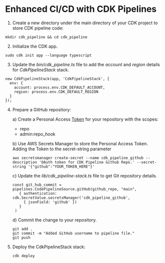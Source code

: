 # Enhanced CI/CD with CDK Pipelines

1) Create a new directory under the main directory of your CDK project to store CDK pipeline code:

```
mkdir cdk_pipeline && cd cdk_pipeline
```

2) Initialize the CDK app. 

```
sudo cdk init app --language typescript
```

3) Update the *bin/cdk_pipeline.ts* file to add the *account* and *region* details for *CdkPipelineStack* stack. 

```
new CdkPipelineStack(app, 'CdkPipelineStack', {  
  env: {
    account: process.env.CDK_DEFAULT_ACCOUNT,
    region: process.env.CDK_DEFAULT_REGION
  }
});
```

4) Prepare a GitHub repository: 
   
   a) Create a Personal Access [Token](https://docs.github.com/en/authentication/keeping-your-account-and-data-secure/managing-your-personal-access-tokens#creating-a-personal-access-token-classic) for your repository with the scopes:
      
    - repo
    - admin:repo_hook

   b) Use AWS Secrets Manager to store the Personal Access Token. Adding the Token to the secret-string parameter

   ```
   aws secretsmanager create-secret --name cdk_pipeline_github --description 'OAuth token for CDK Pipeline Github Repo.' --secret-string '{"github":"YOUR_TOKEN_HERE"}'
   ```

   c) Update the *lib/cdk_pipeline-stack.ts* file to get Git repository details. 

   ```
   const git_hub_commit = pipelines.CodePipelineSource.gitHub(github_repo, "main",
      { authentication: cdk.SecretValue.secretsManager('cdk_pipeline_github', 
        { jsonField: 'github' }) 
      }
    )
   ```

   d) Commit the change to your repository.

   ```
   git add .
   git commit -m "Added GitHub username to pipeline file."
   git push
   ```

5) Deploy the CdkPipelineStack stack:
   
   ```
   cdk deploy
   ```

     



